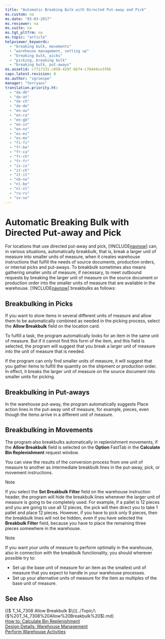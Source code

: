```yaml
---
title: "Automatic Breaking Bulk with Directed Put-away and Pick"
ms.custom: na
ms.date: "03-03-2017"
ms.reviewer: na
ms.suite: na
ms.tgt_pltfrm: na
ms.topic: "article"
helpviewer_keywords: 
  - "breaking bulk, movements"
  - "warehouse management, setting up"
  - "breaking bulk, picks"
  - "picking, breaking bulk"
  - "breaking bulk, put-aways"
ms.assetid: c7717331-c058-429f-bb74-c78444ce3f66
caps.latest.revision: 8
ms.author: "sgroespe"
manager: "terryaus"
translation.priority.ht: 
  - "da-dk"
  - "de-at"
  - "de-ch"
  - "de-de"
  - "en-au"
  - "en-ca"
  - "en-gb"
  - "en-in"
  - "en-nz"
  - "es-es"
  - "es-mx"
  - "fi-fi"
  - "fr-be"
  - "fr-ca"
  - "fr-ch"
  - "fr-fr"
  - "is-is"
  - "it-ch"
  - "it-it"
  - "nb-no"
  - "nl-be"
  - "nl-nl"
  - "ru-ru"
  - "sv-se"
---
```

# Automatic Breaking Bulk with Directed Put-away and Pick
For locations that use directed put\-away and pick, [!INCLUDE[navnow](../ApplicationDesign/includes/navnow_md.md)] can, in various situations, automatically breakbulk, that is, break a larger unit of measure into smaller units of measure, when it creates warehouse instructions that fulfill the needs of source documents, production orders, or internal picks and put\-aways. To breakbulk sometimes also means gathering smaller units of measure, if necessary, to meet outbound requests by breaking the larger unit of measure on the source document or production order into the smaller units of measure that are available in the warehouse. [!INCLUDE[navnow](../ApplicationDesign/includes/navnow_md.md)] breakbulks as follows:  
  
## Breakbulking in Picks  
 If you want to store items in several different units of measure and allow them to be automatically combined as needed in the picking process, select the **Allow Breakbulk** field on the location card.  
  
 To fulfill a task, the program automatically looks for an item in the same unit of measure. But if it cannot find this form of the item, and this field is selected, the program will suggest that you break a larger unit of measure into the unit of measure that is needed.  
  
 If the program can only find smaller units of measure, it will suggest that you gather items to fulfill the quantity on the shipment or production order. In effect, it breaks the larger unit of measure on the source document into smaller units for picking.  
  
## Breakbulking in Put\-aways  
 In the warehouse put\-away, the program automatically suggests Place action lines in the put\-away unit of measure, for example, pieces, even though the items arrive in a different unit of measure.  
  
## Breakbulking in Movements  
 The program also breakbulks automatically in replenishment movements, if the **Allow Breakbulk** field is selected on the **Option** FastTab in the **Calculate Bin Replenishment** request window.  
  
 You can view the results of the conversion process from one unit of measure to another as intermediate breakbulk lines in the put\-away, pick, or movement instructions.  
  
> [!NOTE]  
>  If you select the **Set Breakbulk Filter** field on the warehouse instruction header, the program will hide the breakbulk lines whenever the larger unit of measure is going to be completely used. For example, if a pallet is 12 pieces and you are going to use all 12 pieces, the pick will then direct you to take 1 pallet and place 12 pieces. However, if you have to pick only 9 pieces, then the breakbulk lines will not be hidden, even if you have selected the **Breakbulk Filter** field, because you have to place the remaining three pieces somewhere in the warehouse.  
  
> [!NOTE]  
>  If you want your units of measure to perform optimally in the warehouse, also in connection with the breakbulk functionality, you should wherever possible try to:  
>   
>  -   Set up the base unit of measure for an item as the smallest unit of measure that you expect to handle in your warehouse processes.  
> -   Set up your alternative units of measure for the item as multiples of the base unit of measure.  
  
## See Also  
 [\($ T\_14\_7308 Allow Breakbulk $\)](../Topic/\($%20T_14_7308%20Allow%20Breakbulk%20$\).md)   
 [How to: Calculate Bin Replenishment](../WarehouseActivities/how-to-calculate-bin-replenishment.md)   
 [Design Details: Warehouse Management](../ApplicationDesign/design-details-warehouse-management.md)   
 [Perform Warehouse Activities](../WarehouseActivities/perform-warehouse-activities.md)